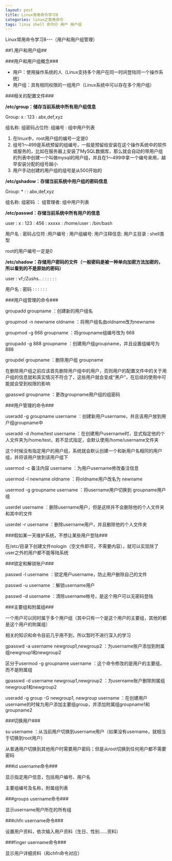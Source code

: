```yaml
---
layout: post
title: Linux常用命令学习8
categories: linux之常用命令
tags: linux shell 命令行 用户 用户组
---
```



Linux常用命令学习8---（用户和用户组管理）

##1.用户和用户组##

###用户和用户组概念###

* 用户：使用操作系统的人（Linux支持多个用户在同一时间登陆同一个操作系统）
* 用户组：具有相同权限的一组用户（Linux系统中可以存在多个用户组）

###相关的配置文件###

**/etc/group：储存当前系统中所有用户组信息**

Group:        x        :    123        :    abx,def,xyz

组名称:    组密码占位符:    组编号    :    组中用户列表

1. 在linux中，root用户组的编号一定是0
2. 组号1～499是系统预留的组编号，一般是预留给安装在这个操作系统中的软件或服务的，比如在服务器上安装了MySQL数据库，那么就会自动的带用户组的列表中创建一个叫做mysql的用户组，并且在1～499中拿一个编号来用，越早安装分配的组号越小
3. 用户手动创建的用户组的组号是从500开始的

**/etc/gshadow：存储当前系统中用户组的密码信息**

Group:        *        :            :    abx,def,xyz

组名称:    组密码     ：     组管理者:    组中用户列表

**/etc/passwd：存储当前系统中所有用户的信息**

user    :   x           :   123     :   456     :   xxxxx       :   /home/user  :   /bin/bash

用户名 :   密码占位符  :用户编号   : 用户组编号: 用户注释信息: 用户主目录    :  shell类型

root的用户编号一定是0

**/etc/shadow：存储用户密码的文件（一般密码是被一种单向加密方法加密的，所以看到的不是原始的密码）**

user    :   vf;/Zushs.. :   :   :   :   :   :

用户名 :   密码       :  :   :   :   :   :


###用户组管理的命令###

groupadd groupname  ：创建新的用户组名

groupmod -n newname oldname ：将用户组名由oldname改为newname

groupmod -g 668 groupname   ：将groupname组编号改为 668

groupadd -g 888 groupname   ：创建用户组groupname，并且设置组编号为 888

groupdel groupname  ：删除用户组 groupname

在删除用户组之前应该首先删除用户组中的用户，否则用户的配置文件中的关于用户组的信息就和真实情况不符合了，这些用户就会变成“黑户”，在后续的使用中可能就会受到权限的影响

gpasswd groupname   ：更改groupname用户组的组密码


###用户管理的命令###

useradd -g groupname username   ：创建新用户username，并且该用户放到用户组groupname中

useradd -d /home/test username  ：在创建用户username时，显式指定他的个人文件夹为/home/test，若不显式指定，会默认使用/home/username文件夹

这个时候没有指定用户的用户组，系统就会默认创建一个和新用户名相同的用户组，并将该用户放到该用户组下

usermod -c 备注内容 username   ：为用户username修改备注信息

usermod -l newname oldname  ：将oldname用户改名为 newname

usermod -g groupname username   ：将username用户切换到 groupname用户组

userdel username    ：删除username用户，但是这样并不会删除他的个人文件夹和其中的文件

userdel -r username ：删除username用户，并且删除他的个人文件夹


###假如某一天维护系统，不想让某些用户登陆###

在/etc/目录下创建文件nologin（空文件即可，不需要内容），就可以实现除了user之外的用户都不能等陆系统


###锁定和解锁账户###

passwd -l  username ：锁定用户username，防止用户删除自己的文件

passwd -u username  ：解锁username用户

passwd -d username ：清除username帐号，是这个用户可以无密码登陆


###主要组和附属组###

一个用户可以同时属于多个用户组（其中只有一个是这个用户的主要组，其他的都是这个用户的附属组）

相关的知识和命令目前几乎用不到，所以暂时不进行深入的学习

gpasswd -a username newgroup1,newgroup2    ：为username账户添加到附属组newgroup1和newgroup2

区分于usermod -g groupname username ：这个命令修改的是用户的主要组，而不是附属组

gpasswd -d username newgroup1,newgroup2    ：为username账户删除附属组newgroup1和newgroup2

useradd -g group -G newgroup1, newgroup username ：在创建用户username的时候为用户添加主要组group，并添加附属组groupname1和groupname2


###切换用户###

su username ：从当前用户切换到username用户（如果没有username，就相当于切换到root用户）

从普通用户切换到其他用户时需要用户密码；但是从root切换到任何用户都不需要密码


###id username命令###

显示指定用户信息，包括用户编号、用户名

主要组编号及名称，附属组列表


###groups username命令###

显示username用户所在的所有组


###chfn username命令###

设置用户资料，依次输入用户资料（生日、性别……资料）


###finger username命令###

显示用户详细资料（和chfn命令对应）